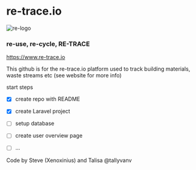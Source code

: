 # re-trace.io

![re-logo](https://static.wixstatic.com/media/34905d_c53d6fcf5de6492798ffb19615d8d904~mv2.png/v1/crop/x_0,y_177,w_500,h_152/fill/w_105,h_30,al_c,q_85,usm_0.66_1.00_0.01/Image%20vector_018.webp)


### re-use, re-cycle, RE-TRACE
https://www.re-trace.io


This github is for the re-trace.io platform used to track building materials, waste streams etc (see website for more info)

start steps

- [x] create repo with README
- [x] create Laravel project
- [ ] setup database
- [ ] create user overview page
- [ ] ...



Code by
Steve (Xenoxinius) and Talisa @tallyvanv
